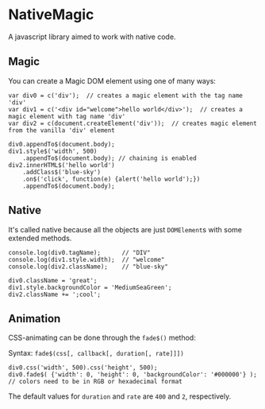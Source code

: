 # NativeMagic
A javascript library aimed to work with native code.

## Magic
You can create a Magic DOM element using one of many ways:

    var div0 = c('div');  // creates a magic element with the tag name 'div'
    var div1 = c('<div id="welcome">hello world</div>');  // creates a magic element with tag name 'div'
    var div2 = c(document.createElement('div'));  // creates magic element from the vanilla 'div' element
    
    div0.appendTo$(document.body);
    div1.style$('width', 500)
        .appendTo$(document.body); // chaining is enabled
    div2.innerHTML$('hello world')
        .addClass$('blue-sky')
        .on$('click', function(e) {alert('hello world');})
        .appendTo$(document.body);
    
## Native
It's called native because all the objects are just `DOMElement`s with some extended methods.

    console.log(div0.tagName);      // "DIV"
    console.log(div1.style.width);  // "welcome"
    console.log(div2.className);    // "blue-sky"
    
    div0.className = 'great';
    div1.style.backgroundColor = 'MediumSeaGreen';
    div2.className += ';cool';
    
    
## Animation
CSS-animating can be done through the `fade$()` method:

Syntax: `fade$(css[, callback[, duration[, rate]]])`

    div0.css('width', 500).css('height', 500);
    div0.fade$( {'width': 0, 'height': 0, 'backgroundColor': '#000000'} );  // colors need to be in RGB or hexadecimal format
    
The default values for `duration` and `rate` are `400` and `2`, respectively.
